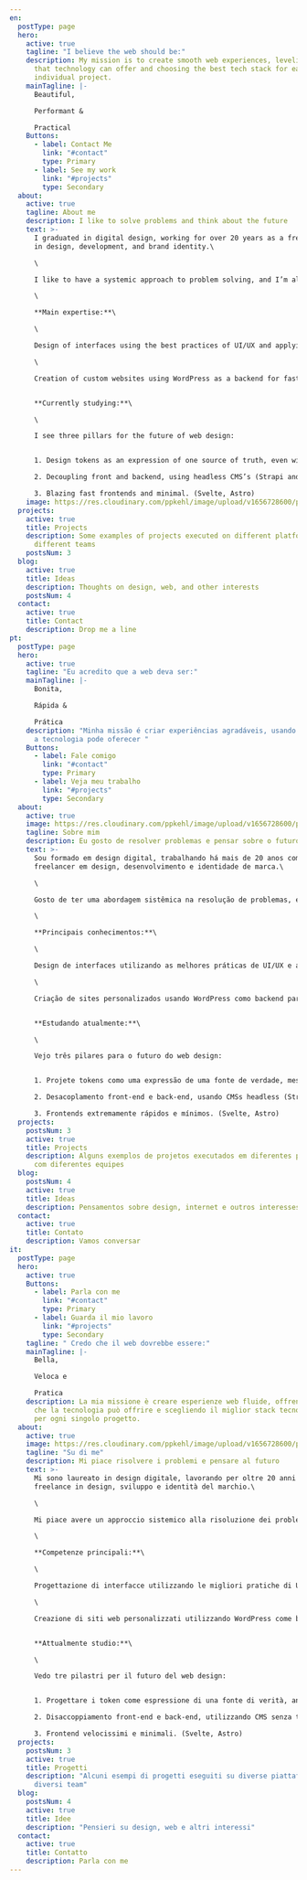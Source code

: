 ```yaml
---
en:
  postType: page
  hero:
    active: true
    tagline: "I believe the web should be:"
    description: My mission is to create smooth web experiences, leveling the best
      that technology can offer and choosing the best tech stack for each
      individual project.
    mainTagline: |-
      Beautiful,

      Performant &

      Practical
    Buttons:
      - label: Contact Me
        link: "#contact"
        type: Primary
      - label: See my work
        link: "#projects"
        type: Secondary
  about:
    active: true
    tagline: About me
    description: I like to solve problems and think about the future
    text: >-
      I graduated in digital design, working for over 20 years as a freelancer
      in design, development, and brand identity.\

      \

      I like to have a systemic approach to problem solving, and I’m always studying what is new in the field of technology.\

      \

      **Main expertise:**\

      \

      Design of interfaces using the best practices of UI/UX and applying the concept of design tokens for scalable development in different platforms/products.\

      \

      Creation of custom websites using WordPress as a backend for fast and efficient results.


      **Currently studying:**\

      \

      I see three pillars for the future of web design:


      1. Design tokens as an expression of one source of truth, even within small teams (Style Dictionary).

      2. Decoupling front and backend, using headless CMS’s (Strapi and other headless CMS’s)

      3. Blazing fast frontends and minimal. (Svelte, Astro)
    image: https://res.cloudinary.com/ppkehl/image/upload/v1656728600/pedro-kehl-400_xd6bmu.png
  projects:
    active: true
    title: Projects
    description: Some examples of projects executed on different platforms with
      different teams
    postsNum: 3
  blog:
    active: true
    title: Ideas
    description: Thoughts on design, web, and other interests
    postsNum: 4
  contact:
    active: true
    title: Contact
    description: Drop me a line
pt:
  postType: page
  hero:
    active: true
    tagline: "Eu acredito que a web deva ser:"
    mainTagline: |-
      Bonita,

      Rápida &

      Prática
    description: "Minha missão é criar experiências agradáveis, usando o melhor que
      a tecnologia pode oferecer "
    Buttons:
      - label: Fale comigo
        link: "#contact"
        type: Primary
      - label: Veja meu trabalho
        link: "#projects"
        type: Secondary
  about:
    active: true
    image: https://res.cloudinary.com/ppkehl/image/upload/v1656728600/pedro-kehl-400_xd6bmu.png
    tagline: Sobre mim
    description: Eu gosto de resolver problemas e pensar sobre o futuro
    text: >-
      Sou formado em design digital, trabalhando há mais de 20 anos como
      freelancer em design, desenvolvimento e identidade de marca.\

      \

      Gosto de ter uma abordagem sistêmica na resolução de problemas, e estou sempre estudando o que há de novo na área de tecnologia.\

      \

      **Principais conhecimentos:**\

      \

      Design de interfaces utilizando as melhores práticas de UI/UX e aplicando o conceito de design tokens para desenvolvimento escalável em diferentes plataformas/produtos.\

      \

      Criação de sites personalizados usando WordPress como backend para resultados rápidos e eficientes.


      **Estudando atualmente:**\

      \

      Vejo três pilares para o futuro do web design:


      1. Projete tokens como uma expressão de uma fonte de verdade, mesmo dentro de equipes pequenas (Style Dictionary).

      2. Desacoplamento front-end e back-end, usando CMSs headless (Strapi e outros CMSs headless)

      3. Frontends extremamente rápidos e mínimos. (Svelte, Astro)
  projects:
    postsNum: 3
    active: true
    title: Projects
    description: Alguns exemplos de projetos executados em diferentes plataformas
      com diferentes equipes
  blog:
    postsNum: 4
    active: true
    title: Ideas
    description: Pensamentos sobre design, internet e outros interesses
  contact:
    active: true
    title: Contato
    description: Vamos conversar
it:
  postType: page
  hero:
    active: true
    Buttons:
      - label: Parla con me
        link: "#contact"
        type: Primary
      - label: Guarda il mio lavoro
        link: "#projects"
        type: Secondary
    tagline: " Credo che il web dovrebbe essere:"
    mainTagline: |-
      Bella,

      Veloca e

      Pratica
    description: La mia missione è creare esperienze web fluide, offrendo il meglio
      che la tecnologia può offrire e scegliendo il miglior stack tecnologico
      per ogni singolo progetto.
  about:
    active: true
    image: https://res.cloudinary.com/ppkehl/image/upload/v1656728600/pedro-kehl-400_xd6bmu.png
    tagline: "Su di me"
    description: Mi piace risolvere i problemi e pensare al futuro
    text: >-
      Mi sono laureato in design digitale, lavorando per oltre 20 anni come
      freelance in design, sviluppo e identità del marchio.\

      \

      Mi piace avere un approccio sistemico alla risoluzione dei problemi e studio sempre le novità nel campo della tecnologia.\

      \

      **Competenze principali:**\

      \

      Progettazione di interfacce utilizzando le migliori pratiche di UI/UX e applicando il concetto di design token per lo sviluppo scalabile in diverse piattaforme/prodotti.\

      \

      Creazione di siti web personalizzati utilizzando WordPress come backend per risultati veloci ed efficienti.


      **Attualmente studio:**\

      \

      Vedo tre pilastri per il futuro del web design:


      1. Progettare i token come espressione di una fonte di verità, anche all'interno di piccoli team (Dizionario di stile).

      2. Disaccoppiamento front-end e back-end, utilizzando CMS senza testa (Strapi e altri CMS senza testa)

      3. Frontend velocissimi e minimali. (Svelte, Astro)
  projects:
    postsNum: 3
    active: true
    title: Progetti
    description: "Alcuni esempi di progetti eseguiti su diverse piattaforme con
      diversi team"
  blog:
    postsNum: 4
    active: true
    title: Idee
    description: "Pensieri su design, web e altri interessi"
  contact:
    active: true
    title: Contatto
    description: Parla con me
---
```

